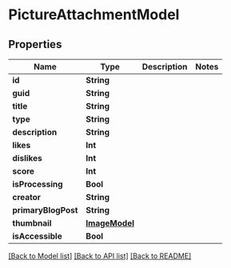 # PictureAttachmentModel

## Properties
Name | Type | Description | Notes
------------ | ------------- | ------------- | -------------
**id** | **String** |  | 
**guid** | **String** |  | 
**title** | **String** |  | 
**type** | **String** |  | 
**description** | **String** |  | 
**likes** | **Int** |  | 
**dislikes** | **Int** |  | 
**score** | **Int** |  | 
**isProcessing** | **Bool** |  | 
**creator** | **String** |  | 
**primaryBlogPost** | **String** |  | 
**thumbnail** | [**ImageModel**](ImageModel.md) |  | 
**isAccessible** | **Bool** |  | 

[[Back to Model list]](../README.md#documentation-for-models) [[Back to API list]](../README.md#documentation-for-api-endpoints) [[Back to README]](../README.md)


